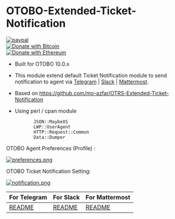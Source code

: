 # OTOBO-Extended-Ticket-Notification

[![paypal](https://www.paypalobjects.com/en_US/i/btn/btn_donateCC_LG.gif)](https://paypal.me/MohdAzfar?locale.x=en_US)  
[![Donate with Bitcoin](https://en.cryptobadges.io/badge/small/3FSyJ9euCk4XD7Be1V8Khdmtb2CCSfJ8nh)](https://en.cryptobadges.io/donate/3FSyJ9euCk4XD7Be1V8Khdmtb2CCSfJ8nh)  
[![Donate with Ethereum](https://en.cryptobadges.io/badge/small/0x39B2E6E49B7434F1cEa0f92CBb9bE1843dC65153)](https://en.cryptobadges.io/donate/0x39B2E6E49B7434F1cEa0f92CBb9bE1843dC65153)

- Built for OTOBO 10.0.x
- This module extend default Ticket Notification module to send notification to agent via [Telegram](TELEGRAMAGENT.md) | [Slack](SLACKAGENT.md) | [Mattermost](MATTERMOSTAGENT.md).
- Based on https://github.com/mo-azfar/OTRS-Extended-Ticket-Notification  
- Using perl / cpan module

             JSON::MaybeXS  
             LWP::UserAgent  
             HTTP::Request::Common  
             Data::Dumper


OTOBO Agent Preferences (Profile) : 

[![preferences.png](https://i.postimg.cc/bJNRgKB2/preferences.png)](https://postimg.cc/nsg7cwZH)

OTOBO Ticket Notification Setting: 

[![notification.png](https://i.postimg.cc/BnTc0SWK/notification.png)](https://postimg.cc/87CrdVzp)

  
| For Telegram		           | For Slack                    | For Mattermost               |
| -----------------------------| -----------------------------| -----------------------------|
| [README](TELEGRAMAGENT.md)   | [README](SLACKAGENT.md)      | [README](MATTERMOSTAGENT.md) |
